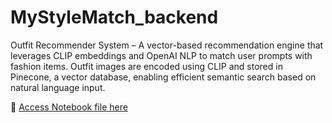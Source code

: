 # MyStyleMatch_backend
Outfit Recommender System – A vector-based recommendation engine that leverages CLIP embeddings and OpenAI NLP to match user prompts with fashion items. Outfit images are encoded using CLIP and stored in Pinecone, a vector database, enabling efficient semantic search based on natural language input.

🔗 [Access Notebook file here](https://colab.research.google.com/drive/1tziI0iiYD7UgJTRwo746NCt3ukd2EVHi?usp=sharing)
